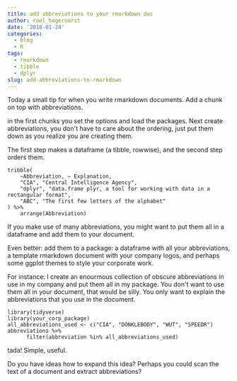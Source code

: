 ```yaml
---
title: add abbreviations to your rmarkdown doc
author: roel_hogervorst
date: '2018-01-24'
categories:
  - blog
  - R
tags:
  - rmarkdown
  - tibble
  - dplyr
slug: add-abbreviations-to-rmarkdown
---
```


Today a small tip for when you write rmarkdown documents. Add a chunk on top with abbreviations.

in the first chunks you set the options and load the
packages. Next create abbreviations, you don't have to care about the ordering, just put them down as you realize you are creating them.


The first step makes a dataframe (a tibble, rowwise), and the second step orders them.

```
tribble(
    ~Abbreviation, ~ Explanation,
    "CIA", "Central Intelligence Agency",
    "dplyr", "data.frame plyr, a tool for working with data in a rectangular format",
    "ABC", "The first few letters of the alphabet"
) %>%
    arrange(Abbreviation)
```

If you make use of many abbreviations, you might want to put them all in a dataframe and add them to your document.

Even better: add them to a package: a dataframe with all your abbreviations, a template rmarkdown document with your company logos, and perhaps some
ggplot themes to style your corporate work.

For instance: I create an enourmous collection of
obscure abbreviations in use in my company and put them all in my package. You don't want to use them all in your document, that would be silly. You only want to explain the abbreviations that you use in the document.

```
library(tidyverse)
library(your_corp_package)
all_abbreviations_used <- c("CIA", "DONKLEBODY", "WUT", "SPEEDR")
abbreviations %>%
      filter(abbreviation %in% all_abbreviations_used)
```


tada! Simple, useful.

Do you have ideas how to expand this idea? Perhaps you could scan the text of a document and extract abbreviations?
